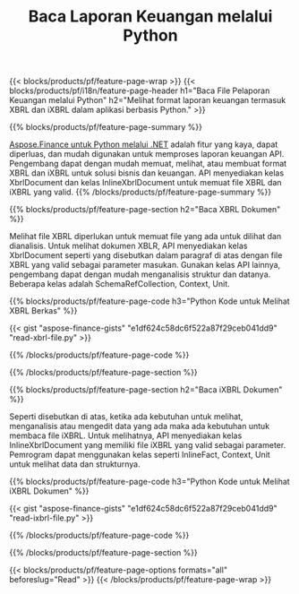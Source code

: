 ﻿---
title: Baca Laporan Keuangan melalui Python
url: /id/python-net/view/
description:  Python kode untuk melihat laporan keuangan dalam file XBRL dan iXBRL melalui perpustakaan Python.
---
{{< blocks/products/pf/feature-page-wrap >}}
{{< blocks/products/pf/i18n/feature-page-header h1="Baca File Pelaporan Keuangan melalui Python" h2="Melihat format laporan keuangan termasuk XBRL dan iXBRL dalam aplikasi berbasis Python." >}}

{{% blocks/products/pf/feature-page-summary %}}

[Aspose.Finance untuk Python melalui .NET](https://products.aspose.com/finance/python-net/) adalah fitur yang kaya, dapat diperluas, dan mudah digunakan untuk memproses laporan keuangan API. Pengembang dapat dengan mudah memuat, melihat, atau membuat format XBRL dan iXBRL untuk solusi bisnis dan keuangan. API menyediakan kelas XbrlDocument dan kelas InlineXbrlDocument untuk memuat file XBRL dan iXBRL yang valid.
{{% /blocks/products/pf/feature-page-summary %}}

{{% blocks/products/pf/feature-page-section h2="Baca XBRL Dokumen" %}}

Melihat file XBRL diperlukan untuk memuat file yang ada untuk dilihat dan dianalisis. Untuk melihat dokumen XBLR, API menyediakan kelas XbrlDocument seperti yang disebutkan dalam paragraf di atas dengan file XBRL yang valid sebagai parameter masukan. Gunakan kelas API lainnya, pengembang dapat dengan mudah menganalisis struktur dan datanya. Beberapa kelas adalah SchemaRefCollection, Context, Unit.

{{% blocks/products/pf/feature-page-code h3="Python Kode untuk Melihat XBRL Berkas" %}}

{{< gist "aspose-finance-gists" "e1df624c58dc6f522a87f29ceb041dd9" "read-xbrl-file.py" >}} 

{{% /blocks/products/pf/feature-page-code %}}

{{% /blocks/products/pf/feature-page-section %}}

{{% blocks/products/pf/feature-page-section h2="Baca iXBRL Dokumen" %}}

Seperti disebutkan di atas, ketika ada kebutuhan untuk melihat, menganalisis atau mengedit data yang ada maka ada kebutuhan untuk membaca file iXBRL. Untuk melihatnya, API menyediakan kelas InlineXbrlDocument yang memiliki file iXBRL yang valid sebagai parameter. Pemrogram dapat menggunakan kelas seperti InlineFact, Context, Unit untuk melihat data dan strukturnya. 

{{% blocks/products/pf/feature-page-code h3="Python Kode untuk Melihat iXBRL Dokumen" %}}

{{< gist "aspose-finance-gists" "e1df624c58dc6f522a87f29ceb041dd9" "read-ixbrl-file.py" >}}

{{% /blocks/products/pf/feature-page-code %}}

{{% /blocks/products/pf/feature-page-section %}}

{{< blocks/products/pf/feature-page-options formats="all" beforeslug="Read" >}}
{{< /blocks/products/pf/feature-page-wrap >}}